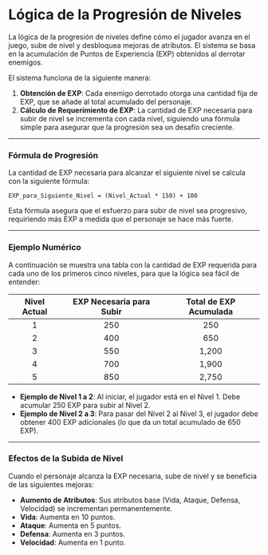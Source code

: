 # Lógica de la Progresión de Niveles

La lógica de la progresión de niveles define cómo el jugador avanza en el juego, sube de nivel y desbloquea mejoras de atributos. El sistema se basa en la acumulación de Puntos de Experiencia (EXP) obtenidos al derrotar enemigos.

El sistema funciona de la siguiente manera:

1.  **Obtención de EXP**: Cada enemigo derrotado otorga una cantidad fija de EXP, que se añade al total acumulado del personaje.
2.  **Cálculo de Requerimiento de EXP**: La cantidad de EXP necesaria para subir de nivel se incrementa con cada nivel, siguiendo una fórmula simple para asegurar que la progresión sea un desafío creciente.

---

### Fórmula de Progresión

La cantidad de EXP necesaria para alcanzar el siguiente nivel se calcula con la siguiente fórmula:

`EXP_para_Siguiente_Nivel = (Nivel_Actual * 150) + 100`

Esta fórmula asegura que el esfuerzo para subir de nivel sea progresivo, requiriendo más EXP a medida que el personaje se hace más fuerte.

---

### Ejemplo Numérico

A continuación se muestra una tabla con la cantidad de EXP requerida para cada uno de los primeros cinco niveles, para que la lógica sea fácil de entender:

| Nivel Actual | EXP Necesaria para Subir | Total de EXP Acumulada |
| :----------: | :----------------------: | :--------------------: |
|      1       |           250            |          250           |
|      2       |           400            |          650           |
|      3       |           550            |         1,200          |
|      4       |           700            |         1,900          |
|      5       |           850            |         2,750          |

* **Ejemplo de Nivel 1 a 2**: Al iniciar, el jugador está en el Nivel 1. Debe acumular 250 EXP para subir al Nivel 2.
* **Ejemplo de Nivel 2 a 3**: Para pasar del Nivel 2 al Nivel 3, el jugador debe obtener 400 EXP adicionales (lo que da un total acumulado de 650 EXP).

---

### Efectos de la Subida de Nivel

Cuando el personaje alcanza la EXP necesaria, sube de nivel y se beneficia de las siguientes mejoras:

* **Aumento de Atributos**: Sus atributos base (Vida, Ataque, Defensa, Velocidad) se incrementan permanentemente.
* **Vida**: Aumenta en 10 puntos.
* **Ataque**: Aumenta en 5 puntos.
* **Defensa**: Aumenta en 3 puntos.
* **Velocidad**: Aumenta en 1 punto.